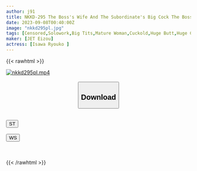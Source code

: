 ```yaml
---
author: j91
title: NKKD-295 The Boss's Wife And The Subordinate's Big Cock The Boss's Wife Who Was Melted By The Thick, Long And Hard Big Cocks Of Her Husband's Young Subordinates Miki Yoshii
date: 2023-09-08T00:40:00Z
image: "nkkd295pl.jpg"
tags: [Censored,Solowork,Big Tits,Mature Woman,Cuckold,Huge Butt,Huge Cock	 ]
maker: [JET Eizou]
actress: [Isawa Ryouko ]
---
```



{{< rawhtml >}}

<div class="video" data-videoid="l0DgPdZ0oJC78q2">
    <a href="javascript:;">
        <img src="https://my.j91.asia/posts/nkkd295pl/nkkd295pl.jpg" width="WIDTH" height="HEIGHT" alt="nkkd295pl.mp4" loading="lazy">
    </a>
</div>

<script type="text/javascript" src="https://j91.asia/asset/on-demand-st.js"></script>

<br>
  <link rel="stylesheet" href="https://j91.asia/asset/bs5.css">
  
  <center>
  <button class="btn btn-primary" type="button" data-bs-toggle="collapse" data-bs-target=".multi-collapse" aria-expanded="false" aria-controls="multiCollapseExample1 multiCollapseExample2"><h2>Download</h2></button></center>
</p>
<div class="row">
  <div class="col">
    <div class="collapse multi-collapse" id="multiCollapseExample1">
      <div class="card card-body">
	      	      <br>
<div class="buttons">  
<a href="https://streamtape.to/v/l0DgPdZ0oJC78q2"><button class="btn-hover color-3"><i class="fa fa-download"></i> ST</button></a></div>
    </div>
  </div>
</div>
  <div class="col">
    <div class="collapse multi-collapse" id="multiCollapseExample2">
      <div class="card card-body">
	      <br>
<div class="buttons">
    <a href="https://wolfstream.tv/ijzin0zxnsrd"><button class="btn-hover color-9"><i class="fa fa-download"></i> WS</button></a></div>
<br><br>
      </div>
    </div>
  </div>
</div>

{{< /rawhtml >}}
